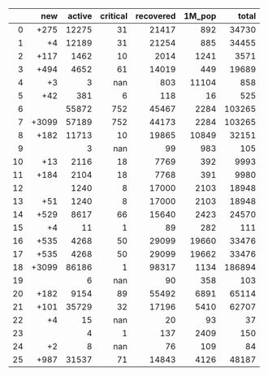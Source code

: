 |    |   new |   active |   critical |   recovered |   1M_pop |   total |
|---:|------:|---------:|-----------:|------------:|---------:|--------:|
|  0 |  +275 |    12275 |         31 |       21417 |      892 |   34730 |
|  1 |    +4 |    12189 |         31 |       21254 |      885 |   34455 |
|  2 |  +117 |     1462 |         10 |        2014 |     1241 |    3571 |
|  3 |  +494 |     4652 |         61 |       14019 |      449 |   19689 |
|  4 |    +3 |        3 |        nan |         803 |    11104 |     858 |
|  5 |   +42 |      381 |          6 |         118 |       16 |     525 |
|  6 |       |    55872 |        752 |       45467 |     2284 |  103265 |
|  7 | +3099 |    57189 |        752 |       44173 |     2284 |  103265 |
|  8 |  +182 |    11713 |         10 |       19865 |    10849 |   32151 |
|  9 |       |        3 |        nan |          99 |      983 |     105 |
| 10 |   +13 |     2116 |         18 |        7769 |      392 |    9993 |
| 11 |  +184 |     2104 |         18 |        7768 |      391 |    9980 |
| 12 |       |     1240 |          8 |       17000 |     2103 |   18948 |
| 13 |   +51 |     1240 |          8 |       17000 |     2103 |   18948 |
| 14 |  +529 |     8617 |         66 |       15640 |     2423 |   24570 |
| 15 |    +4 |       11 |          1 |          89 |      282 |     111 |
| 16 |  +535 |     4268 |         50 |       29099 |    19660 |   33476 |
| 17 |  +535 |     4268 |         50 |       29099 |    19662 |   33476 |
| 18 | +3099 |    86186 |          1 |       98317 |     1134 |  186894 |
| 19 |       |        6 |        nan |          90 |      358 |     103 |
| 20 |  +182 |     9154 |         89 |       55492 |     6891 |   65114 |
| 21 |  +101 |    35729 |         32 |       17196 |     5410 |   62707 |
| 22 |    +4 |       15 |        nan |          20 |       93 |      37 |
| 23 |       |        4 |          1 |         137 |     2409 |     150 |
| 24 |    +2 |        8 |        nan |          76 |      109 |      84 |
| 25 |  +987 |    31537 |         71 |       14843 |     4126 |   48187 |